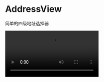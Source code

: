 # AddressView
简单的四级地址选择器


![演示](https://github.com/lianghao721/AddressView/blob/main/SVID_20201230_134321_1.mp4)
